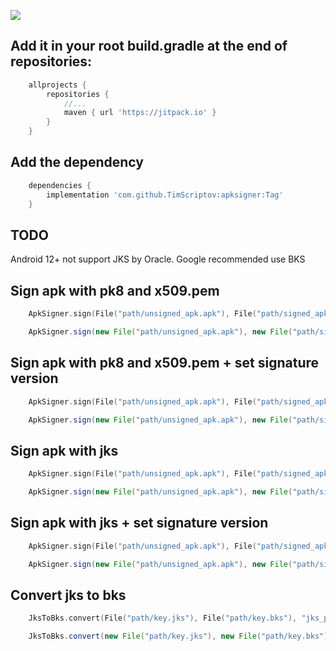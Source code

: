 [![](https://jitpack.io/v/TimScriptov/apksigner.svg)](https://jitpack.io/#TimScriptov/apksigner)

## Add it in your root build.gradle at the end of repositories:
```groovy
    allprojects {
        repositories {
            //...
            maven { url 'https://jitpack.io' }
        }
    }
```

## Add the dependency
```groovy
    dependencies {
        implementation 'com.github.TimScriptov:apksigner:Tag'
    }
```

## TODO
Android 12+ not support JKS by Oracle. Google recommended use BKS

## Sign apk with pk8 and x509.pem
```kotlin
    ApkSigner.sign(File("path/unsigned_apk.apk"), File("path/signed_apk.apk"), File("path/key.pk8"), File("path/key.x509.pem"))
```

```java
    ApkSigner.sign(new File("path/unsigned_apk.apk"), new File("path/signed_apk.apk"), new File("path/key.pk8"), new File("path/key.x509.pem"));
```

## Sign apk with pk8 and x509.pem + set signature version
```kotlin
    ApkSigner.sign(File("path/unsigned_apk.apk"), File("path/signed_apk.apk"), File("path/key.pk8"), File("path/key.x509.pem"), v1SigningEnabled, v2SigningEnabled, v3SigningEnabled, v4SigningEnabled);
```

```java
    ApkSigner.sign(new File("path/unsigned_apk.apk"), new File("path/signed_apk.apk"), new File("path/key.pk8"), new File("path/key.x509.pem"), v1SigningEnabled, v2SigningEnabled, v3SigningEnabled, v4SigningEnabled);
```

## Sign apk with jks
```kotlin
    ApkSigner.sign(File("path/unsigned_apk.apk"), File("path/signed_apk.apk"), File("path/key.jks"), "cert_pass", "cert_alias", "key_pass")
```

```java
    ApkSigner.sign(new File("path/unsigned_apk.apk"), new File("path/signed_apk.apk"), new File("path/key.jks"), "cert_pass", "cert_alias", "key_pass");
```

## Sign apk with jks + set signature version
```kotlin
    ApkSigner.sign(File("path/unsigned_apk.apk"), File("path/signed_apk.apk"), File("path/key.jks"), "cert_pass", "cert_alias", "key_pass", v1SigningEnabled, v2SigningEnabled, v3SigningEnabled, v4SigningEnabled)
```

```java
    ApkSigner.sign(new File("path/unsigned_apk.apk"), new File("path/signed_apk.apk"), new File("path/key.jks"), "cert_pass", "cert_alias", "key_pass", v1SigningEnabled, v2SigningEnabled, v3SigningEnabled, v4SigningEnabled);
```

## Convert jks to bks
```kotlin
    JksToBks.convert(File("path/key.jks"), File("path/key.bks"), "jks_password", "bks_password")
```

```java
    JksToBks.convert(new File("path/key.jks"), new File("path/key.bks"), "jks_password", "bks_password");
```
